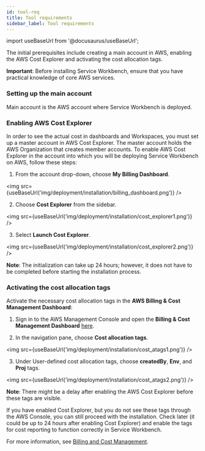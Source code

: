 ```yaml
---
id: tool-req
title: Tool requirements
sidebar_label: Tool requirements
---
```


import useBaseUrl from '@docusaurus/useBaseUrl';

The initial prerequisites include creating a main account in AWS, enabling the AWS Cost Explorer and activating the cost allocation tags.

**Important**: Before installing Service Workbench, ensure that you have practical knowledge of core AWS services. 

### Setting up the main account

Main account is the AWS account where Service Workbench is deployed.
 
### Enabling AWS Cost Explorer

In order to see the actual cost in dashboards and Workspaces, you must set up a master account in AWS Cost Explorer. The master account holds the AWS Organization that creates member accounts. 
To enable AWS Cost Explorer in the account into which you will be deploying Service Workbench on AWS, follow these steps:

1. From the account drop-down, choose **My Billing Dashboard**.

<img src={useBaseUrl('img/deployment/installation/billing_dashboard.png')} />

2. Choose **Cost Explorer** from the sidebar.

<img src={useBaseUrl('img/deployment/installation/cost_explorer1.png')} />

3. Select **Launch Cost Explorer**.

<img src={useBaseUrl('img/deployment/installation/cost_explorer2.png')} />

**Note**: The initialization can take up 24 hours; however, it does not have to be completed before starting the installation process.

### Activating the cost allocation tags

Activate the necessary cost allocation tags in the **AWS Billing & Cost Management Dashboard**:

1. Sign in to the AWS Management Console and open the **Billing & Cost Management Dashboard** [here](https://console.aws.amazon.com/billing/).

2. In the navigation pane, choose **Cost allocation tags**.

<img src={useBaseUrl('img/deployment/installation/cost_atags1.png')} /> 

3. Under User-defined cost allocation tags, choose **createdBy**, **Env**, and **Proj** tags.
 
<img src={useBaseUrl('img/deployment/installation/cost_atags2.png')} />

**Note**: There might be a delay after enabling the AWS Cost Explorer before these tags are visible. 

If you have enabled Cost Explorer, but you do not see these tags through the AWS Console, you can still proceed with the installation.  Check later (it could be up to 24 hours after enabling Cost Explorer) and enable the tags for cost reporting to function correctly in Service Workbench.

For more information, see [Billing and Cost Management](https://docs.aws.amazon.com/awsaccountbilling/latest/aboutv2/billing-what-is.html).

